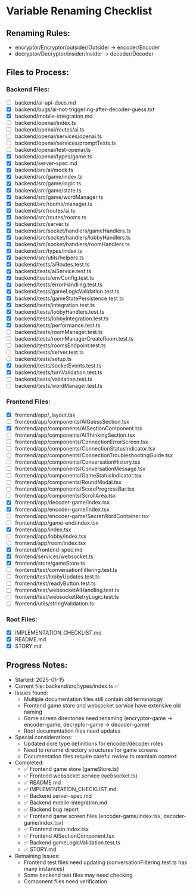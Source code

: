 # Variable Renaming Checklist

## Renaming Rules:
- encryptor/Encryptor/outsider/Outsider → encoder/Encoder
- decryptor/Decryptor/insider/Insider → decoder/Decoder

## Files to Process:

### Backend Files:
- [ ] backend/ai-api-docs.md
- [x] backend/bugs/ai-not-triggering-after-decoder-guess.txt
- [x] backend/mobile-integration.md
- [ ] backend/openai/index.ts
- [ ] backend/openai/routes/ai.ts
- [ ] backend/openai/services/openai.ts
- [ ] backend/openai/services/promptTests.ts
- [ ] backend/openai/test-openai.ts
- [x] backend/openai/types/game.ts
- [x] backend/server-spec.md
- [x] backend/src/ai/mock.ts
- [x] backend/src/game/index.ts
- [x] backend/src/game/logic.ts
- [x] backend/src/game/state.ts
- [x] backend/src/game/wordManager.ts
- [x] backend/src/rooms/manager.ts
- [x] backend/src/routes/ai.ts
- [x] backend/src/routes/rooms.ts
- [x] backend/src/server.ts
- [x] backend/src/socket/handlers/gameHandlers.ts
- [x] backend/src/socket/handlers/lobbyHandlers.ts
- [x] backend/src/socket/handlers/roomHandlers.ts
- [x] backend/src/types/index.ts
- [x] backend/src/utils/helpers.ts
- [x] backend/tests/aiRoutes.test.ts
- [x] backend/tests/aiService.test.ts
- [x] backend/tests/envConfig.test.ts
- [x] backend/tests/errorHandling.test.ts
- [x] backend/tests/gameLogicValidation.test.ts
- [x] backend/tests/gameStatePersistence.test.ts
- [x] backend/tests/integration.test.ts
- [x] backend/tests/lobbyHandlers.test.ts
- [x] backend/tests/lobbyIntegration.test.ts
- [x] backend/tests/performance.test.ts
- [ ] backend/tests/roomManager.test.ts
- [ ] backend/tests/roomManagerCreateRoom.test.ts
- [ ] backend/tests/roomsEndpoint.test.ts
- [ ] backend/tests/server.test.ts
- [ ] backend/tests/setup.ts
- [x] backend/tests/socketEvents.test.ts
- [x] backend/tests/turnValidation.test.ts
- [ ] backend/tests/validation.test.ts
- [ ] backend/tests/wordManager.test.ts

### Frontend Files:
- [x] frontend/app/_layout.tsx
- [ ] frontend/app/components/AIGuessSection.tsx
- [x] frontend/app/components/AISectionComponent.tsx
- [ ] frontend/app/components/AIThinkingSection.tsx
- [ ] frontend/app/components/ConnectionErrorScreen.tsx
- [ ] frontend/app/components/ConnectionStatusIndicator.tsx
- [ ] frontend/app/components/ConnectionTroubleshootingGuide.tsx
- [ ] frontend/app/components/ConversationHistory.tsx
- [ ] frontend/app/components/ConversationMessage.tsx
- [ ] frontend/app/components/GameStatusIndicator.tsx
- [ ] frontend/app/components/RoundModal.tsx
- [ ] frontend/app/components/ScoreProgressBar.tsx
- [ ] frontend/app/components/ScrollArea.tsx
- [x] frontend/app/decoder-game/index.tsx
- [x] frontend/app/encoder-game/index.tsx
- [ ] frontend/app/encoder-game/SecretWordContainer.tsx
- [ ] frontend/app/game-end/index.tsx
- [x] frontend/app/index.tsx
- [ ] frontend/app/lobby/index.tsx
- [ ] frontend/app/room/index.tsx
- [x] frontend/frontend-spec.md
- [x] frontend/services/websocket.ts
- [x] frontend/store/gameStore.ts
- [ ] frontend/test/conversationFiltering.test.ts
- [ ] frontend/test/lobbyUpdates.test.ts
- [ ] frontend/test/readyButton.test.ts
- [ ] frontend/test/websocketAIHandling.test.ts
- [ ] frontend/test/websocketRetryLogic.test.ts
- [ ] frontend/utils/stringValidation.ts

### Root Files:
- [x] IMPLEMENTATION_CHECKLIST.md
- [x] README.md
- [x] STORY.md

## Progress Notes:
- Started: 2025-01-15
- Current file: backend/src/types/index.ts ✅
- Issues found: 
  - Multiple documentation files still contain old terminology
  - Frontend game store and websocket service have extensive old naming
  - Game screen directories need renaming (encryptor-game → encoder-game, decryptor-game → decoder-game)
  - Root documentation files need updates
- Special considerations: 
  - Updated core type definitions for encoder/decoder roles
  - Need to rename directory structures for game screens
  - Documentation files require careful review to maintain context
- Completed:
  - ✅ Frontend game store (gameStore.ts)
  - ✅ Frontend websocket service (websocket.ts)
  - ✅ README.md
  - ✅ IMPLEMENTATION_CHECKLIST.md
  - ✅ Backend server-spec.md
  - ✅ Backend mobile-integration.md
  - ✅ Backend bug report
  - ✅ Frontend game screen files (encoder-game/index.tsx, decoder-game/index.tsx)
  - ✅ Frontend main index.tsx
  - ✅ Frontend AISectionComponent.tsx
  - ✅ Backend gameLogicValidation.test.ts
  - ✅ STORY.md
- Remaining Issues:
  - Frontend test files need updating (conversationFiltering.test.ts has many instances)
  - Some backend test files may need checking
  - Component files need verification
